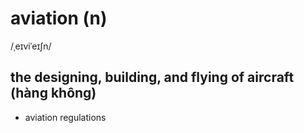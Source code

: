 # aviation (n)

/ˌeɪviˈeɪʃn/

## the designing, building, and flying of aircraft (hàng không)

- aviation regulations